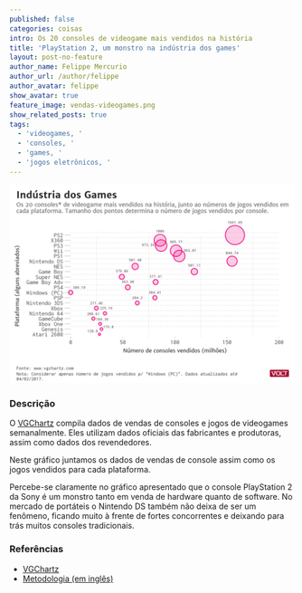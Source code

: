 ```yaml
---
published: false
categories: coisas
intro: Os 20 consoles de videogame mais vendidos na história
title: 'PlayStation 2, um monstro na indústria dos games'
layout: post-no-feature
author_name: Felippe Mercurio
author_url: /author/felippe
author_avatar: felippe
show_avatar: true
feature_image: vendas-videogames.png
show_related_posts: true
tags:
  - 'videogames, '
  - 'consoles, '
  - 'games, '
  - 'jogos eletrônicos, '
---
```

![Grafico videogames](/graf/vendas-videogames.png)

### Descrição

O [VGChartz](http://www.vgchartz.com/) compila dados de vendas de consoles e jogos de videogames semanalmente. Eles utilizam dados oficiais das fabricantes e produtoras, assim como dados dos revendedores.

Neste gráfico juntamos os dados de vendas de console assim como os jogos vendidos para cada plataforma.

Percebe-se claramente no gráfico apresentado que o console PlayStation 2 da Sony é um monstro tanto em venda de hardware quanto de software. No mercado de portáteis o Nintendo DS também não deixa de ser um fenômeno, ficando muito à frente de fortes concorrentes e deixando para trás muitos consoles tradicionais.

### Referências 

- [VGChartz](http://www.vgchartz.com/)
- [Metodologia (em inglês)](http://www.vgchartz.com/methodology.php)
